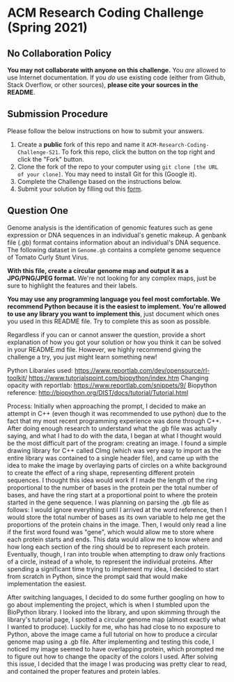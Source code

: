 # ACM Research Coding Challenge (Spring 2021)

## No Collaboration Policy

**You may not collaborate with anyone on this challenge.** You _are_ allowed to use Internet documentation. If you _do_ use existing code (either from Github, Stack Overflow, or other sources), **please cite your sources in the README**.

## Submission Procedure

Please follow the below instructions on how to submit your answers.

1. Create a **public** fork of this repo and name it `ACM-Research-Coding-Challenge-S21`. To fork this repo, click the button on the top right and click the "Fork" button.
2. Clone the fork of the repo to your computer using `git clone [the URL of your clone]`. You may need to install Git for this (Google it).
3. Complete the Challenge based on the instructions below.
4. Submit your solution by filling out this [form](https://acmutd.typeform.com/to/uqAJNXUe).

## Question One

Genome analysis is the identification of genomic features such as gene expression or DNA sequences in an individual's genetic makeup. A genbank file (.gb) format contains information about an individual's DNA sequence. The following dataset in `Genome.gb` contains a complete genome sequence of Tomato Curly Stunt Virus. 

**With this file, create a circular genome map and output it as a JPG/PNG/JPEG format.** We're not looking for any complex maps, just be sure to highlight the features and their labels.

**You may use any programming language you feel most comfortable. We recommend Python because it is the easiest to implement. You're allowed to use any library you want to implement this**, just document which ones you used in this README file. Try to complete this as soon as possible.

Regardless if you can or cannot answer the question, provide a short explanation of how you got your solution or how you think it can be solved in your README.md file. However, we highly recommend giving the challenge a try, you just might learn something new!






Python Libaraies used:
  https://www.reportlab.com/dev/opensource/rl-toolkit/
  https://www.tutorialspoint.com/biopython/index.htm
  Changing opacity with reportlab: https://www.reportlab.com/snippets/9/
  Biopython reference: http://biopython.org/DIST/docs/tutorial/Tutorial.html
  
Process:
  Initially when approaching the prompt, I decided to make an attempt in C++ (even though it was recommended to use python) due to the fact that my most recent programming experience was done through C++. After doing enough research to understand what the .gb file was actually saying, and what I had to do with the data, I began at what I thought would be the most difficult part of the program: creating an image. I found a simple drawing library for C++ called CImg (which was very easy to import as the entire library was contained to a single header file), and came up with the idea to make the image by overlaying parts of circles on a white background to create the effect of a ring shape, representing different protein sequences. I thought this idea would work if I made the length of the ring proportional to the number of bases in the protein per the total number of bases, and have the ring start at a proportional point to where the protein started in the gene sequence. I was planning on parsing the .gb file as follows: I would ignore everything until I arrived at the word reference, then I would store the total number of bases as its own variable to help me get the proportions of the protein chains in the image. Then, I would only read a line if the first word found was "gene", which would allow me to store where each protein starts and ends. This data would allow me to know where and how long each section of the ring should be to represent each protein. Eventually, though, I ran into trouble when attempting to draw only fractions of a circle, instead of a whole, to represent the individual proteins. After spending a significant time trying to implement my idea, I decided to start from scratch in Python, since the prompt said that would make implementation the easiest.
  
  After switching languages, I decided to do some further googling on how to go about implementing the project, which is when I stumbled upon the BioPython library. I looked into the library, and upon skimming through the library's tutorial page, I spotted a circular genome map (almost exactly what I wanted to produce). Luckily for me, who has had close to no exposure to Python, above the image came a full tutorial on how to produce a circular genome map using a .gb file. After implementing and testing this code, I noticed my image seemed to have overlapping protein, which prompted me to figure out how to change the opacity of the colors I used. After solving this issue, I decided that the image I was producing was pretty clear to read, and contained the proper features and protein lables.
